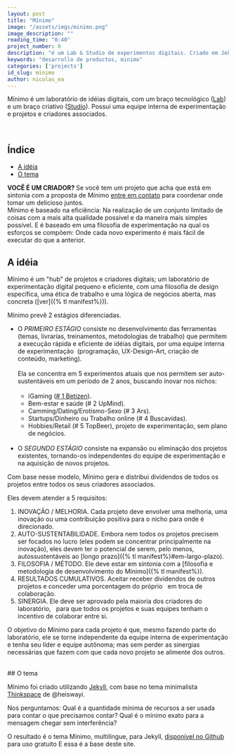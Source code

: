 ```yaml
---
layout: post
title: "Mínimo"
image: "/assets/imgs/minimo.png"
image_description: ""
reading_time: "0:40"
project_number: 0
description: "é um Lab & Studio de experimentos digitais. Criado em Jekyll com ♥"
keywords: "desarrollo de productos, minimo"
categories: ['projects']
id_slug: minimo
author: nicolas_ea
---
```


Mínimo é um laboratório de idéias digitais, com um braço tecnológico
(<a href="{% tl projects %}">Lab</a>) e um braço criativo (<a target="_blank" href="{{ site.instagram_username }}">Studio</a>). Possui uma equipe interna de experimentação e projetos e criadores associados.

<br>

## Índice
* <a href="#a-idéia">A idéia</a>
* <a href="#o-tema">O tema</a>

<div class="alert alert-warning text-center" role="alert"> <strong>VOCÊ É UM CRIADOR? </strong> Se você tem um projeto que acha que está em sintonia com a proposta de Mínimo <a href="{{site.whatsapp}}" rel="nofollow" target="_blank">entre em contato</a> para coordenar onde tomar um delicioso <i class="fas fa-mug-hot"></i> juntos. </div>

<div class="alert alert-info mb-5 text-center" role="alert">
Mínimo é baseado na eficiência: Na realização de
um conjunto limitado de coisas com a mais alta qualidade possível e da maneira mais simples possível.
E é baseado em uma filosofia de experimentação na qual os esforços se compõem:
Onde cada novo experimento é mais fácil de executar do que a anterior.
</div>

## A idéia

Mínimo é um "hub" de projetos e criadores digitais;
um laboratório de experimentação digital pequeno e eficiente, com uma filosofia de design específica,
uma ética de trabalho e uma lógica de negócios aberta, mas concreta ([ver]({% tl manifest%})).

Mínimo prevê 2 estágios diferenciadas.

* O <i class="bg-black">PRIMEIRO ESTÁGIO</i> consiste no desenvolvimento das ferramentas
(temas, livrarías, treinamentos, metodologias de trabalho) que permitem a
execução rápida e eficiente de idéias digitais, por uma equipe interna de experimentação
 (programação, UX-Design-Art, criação de conteúdo, marketing).
 <br> <br>
  Ela se concentra em 5 experimentos atuais que nos permitem ser auto-sustentáveis
  em um período de 2 anos, buscando inovar nos nichos:
 <br><br>
  * iGaming ([# 1 Betizen](/t/2019/3/)).
  * Bem-estar e saúde (# 2 UpMind).
  * Camming/Dating/Erotismo-Sexo (# 3 Ars).
  * Startups/Dinheiro ou Trabalho online (# 4 Buscavidas).
  * Hobbies/Retail (# 5 TopBeer), projeto de experimentação, sem plano de negócios.
 <br><br>
* O <i class="bg-black">SEGUNDO ESTÁGIO</i> consiste na expansão ou eliminação dos projetos existentes, tornando-os independentes do equipe de experimentação e na aquisição de novos projetos.

<div class="alert alert-warning text-center mt-5 mb-5" role="alert">
Com base nesse modelo, Mínimo gera e distribui dividendos de todos os projetos entre todos os seus criadores associados.
</div>

Eles devem atender a 5 requisitos:

1. INOVAÇÃO / MELHORIA. Cada projeto deve envolver uma melhoria, uma inovação ou uma contribuição positiva para o nicho para onde é direcionado.
2. AUTO-SUSTENTABILIDADE. Embora nem todos os projetos precisem ser focados no lucro (eles podem se concentrar principalmente na inovação), eles devem ter o potencial de serem, pelo menos, autossustentáveis ao [longo prazo]({% tl manifest%}#em-largo-plazo).
3. FILOSOFIA / MÉTODO. Ele deve estar em sintonia com a [filosofia e metodologia de desenvolvimento do Mínimo]({% tl manifest%}).
4. RESULTADOS CUMULATIVOS. Aceitar receber dividendos de outros projetos e conceder uma porcentagem do próprio
  em troca de colaboração.
5. SINERGIA. Ele deve ser aprovado pela maioria dos criadores do laboratório,
  para que todos os projetos e suas equipes tenham o incentivo de colaborar entre si.

O objetivo do Mínimo para cada projeto é que, mesmo fazendo parte do laboratório,
ele se torne independente da equipe interna de experimentação e tenha seu líder e equipe autônoma;
mas sem perder as sinergias necessárias que fazem com que cada novo projeto se alimente dos outros.

<br>
## O tema

Mínimo foi criado utilizando [Jekyll](https://jekyllrb.com/), com base no tema minimalista [Thinkspace](https://github.com/heiswayi/thinkspace) de @heiswayi.

Nos perguntamos:
Qual é a quantidade mínima de recursos a ser usada para contar o que precisamos
contar? Qual é o mínimo exato para a mensagem chegar sem interferência?

O resultado é o tema Mínimo, multilíngue, para Jekyll, [disponível no Github](https://github.com/minimo-io/minimo) para uso gratuito <i class="fas fa-hand-rock" > </i> E essa é a base deste site.

<br>
